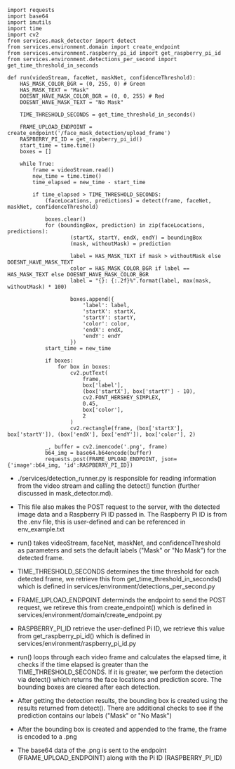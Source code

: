 ```python3
import requests
import base64
import imutils
import time
import cv2
from services.mask_detector import detect
from services.environment.domain import create_endpoint
from services.environment.raspberry_pi_id import get_raspberry_pi_id
from services.environment.detections_per_second import get_time_threshold_in_seconds

def run(videoStream, faceNet, maskNet, confidenceThreshold):
    HAS_MASK_COLOR_BGR = (0, 255, 0) # Green
    HAS_MASK_TEXT = "Mask"
    DOESNT_HAVE_MASK_COLOR_BGR = (0, 0, 255) # Red
    DOESNT_HAVE_MASK_TEXT = "No Mask"

    TIME_THRESHOLD_SECONDS = get_time_threshold_in_seconds()

    FRAME_UPLOAD_ENDPOINT = create_endpoint('/face_mask_detection/upload_frame')
    RASPBERRY_PI_ID = get_raspberry_pi_id()
    start_time = time.time()
    boxes = []
    
    while True:
        frame = videoStream.read()
        new_time = time.time()
        time_elapsed = new_time - start_time

        if time_elapsed > TIME_THRESHOLD_SECONDS:
            (faceLocations, predictions) = detect(frame, faceNet, maskNet, confidenceThreshold)

            boxes.clear()
            for (boundingBox, prediction) in zip(faceLocations, predictions):
                    (startX, startY, endX, endY) = boundingBox
                    (mask, withoutMask) = prediction

                    label = HAS_MASK_TEXT if mask > withoutMask else DOESNT_HAVE_MASK_TEXT
                    color = HAS_MASK_COLOR_BGR if label == HAS_MASK_TEXT else DOESNT_HAVE_MASK_COLOR_BGR
                    label = "{}: {:.2f}%".format(label, max(mask, withoutMask) * 100)

                    boxes.append({
                        'label': label, 
                        'startX': startX,
                        'startY': startY,
                        'color': color,
                        'endX': endX, 
                        'endY': endY
                    })
            start_time = new_time

            if boxes:
                for box in boxes:
                    cv2.putText(
                        frame, 
                        box['label'], 
                        (box['startX'], box['startY'] - 10),
                        cv2.FONT_HERSHEY_SIMPLEX,
                        0.45, 
                        box['color'],
                        2
                    )   
                    cv2.rectangle(frame, (box['startX'], box['startY']), (box['endX'], box['endY']), box['color'], 2)

            _, buffer = cv2.imencode('.png', frame)
            b64_img = base64.b64encode(buffer)
            requests.post(FRAME_UPLOAD_ENDPOINT, json={'image':b64_img, 'id':RASPBERRY_PI_ID})
```

- ./services/detection_runner.py is responsible for reading information from the video stream and calling the detect() function (further discussed in mask_detector.md).

- This file also makes the POST request to the server, with the detected image data and a Raspberry Pi ID passed in. The Raspberry Pi ID is from the .env file, this is user-defined and can be referenced in env_example.txt

- run() takes videoStream, faceNet, maskNet, and confidenceThreshold as parameters and sets the default labels ("Mask" or "No Mask") for the detected frame.

- TIME_THRESHOLD_SECONDS determines the time threshold for each detected frame, we retrieve this from get_time_threshold_in_seconds() which is defined in services/environment/detections_per_second.py

- FRAME_UPLOAD_ENDPOINT determinds the endpoint to send the POST request, we retireve this from create_endpoint() which is defined in services/environment/domain/create_endpoint.py

- RASPBERRY_PI_ID retrieve the user-defined Pi ID, we retrieve this value from get_raspberry_pi_id() which is defined in services/environment/raspberry_pi_id.py

- run() loops through each video frame and calculates the elapsed time, it checks if the time elapsed is greater than the TIME_THRESHOLD_SECONDS. If it is greater, we perform the detection via detect() which returns the face locations and prediction score. The bounding boxes are cleared after each detection.

- After getting the detection results, the bounding box is created using the results returned from detect(). There are additional checks to see if the prediction contains our labels ("Mask" or "No Mask")

- After the bounding box is created and appended to the frame, the frame is encoded to a .png

- The base64 data of the .png is sent to the endpoint (FRAME_UPLOAD_ENDPOINT) along with the Pi ID (RASPBERRY_PI_ID)